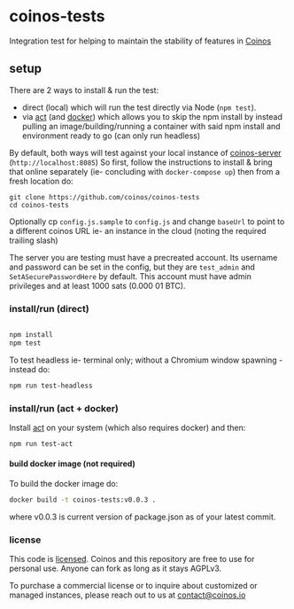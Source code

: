 # coinos-tests

Integration test for helping to maintain the stability of features in [Coinos]

## setup

There are 2 ways to install & run the test: 
- direct (local) which will run the test directly via Node (`npm test`). 
- via [act] (and [docker]) which allows you to skip the npm install by instead pulling an image/building/running a container with said npm install and environment ready to go (can only run headless)

By default, both ways will test against your local instance of [coinos-server] (`http://localhost:8085`) 
So first, follow the instructions to install & bring that online separately (ie- concluding with `docker-compose up`) then from a fresh location do: 
```
git clone https://github.com/coinos/coinos-tests
cd coinos-tests
```

Optionally cp `config.js.sample` to `config.js` and change `baseUrl` to point to a different coinos URL ie- an instance in the cloud (noting the required trailing slash)

The server you are testing must have a precreated account.  Its username and password can be set in the config, but they are `test_admin` and `SetASecurePasswordHere` by default.  This account must have admin privileges and at least 1000 sats (0.000 01 BTC).

### install/run (direct)

```bash

npm install
npm test
```

To test headless ie- terminal only; without a Chromium window spawning - instead do: 

```bash
npm run test-headless
```

### install/run (act + docker)

Install [act] on your system (which also requires docker) and then: 

```bash
npm run test-act
```

#### build docker image (not required)

To build the docker image do: 

```bash
docker build -t coinos-tests:v0.0.3 .
```

where v0.0.3 is current version of package.json as of your latest commit.


### license

This code is [licensed].  Coinos and this repository are free to use for personal use.  Anyone can fork as long as it stays AGPLv3.  

To purchase a commercial license or to inquire about customized or managed instances, please reach out to us at [contact@coinos.io]


[Coinos]: https://github.com/coinos
[act]: https://github.com/nektos/act
[docker]: https://docs.docker.com/get-docker
[coinos-server]: https://github.com/coinos/coinos-server
[licensed]:./LICENSE.md
[contact@coinos.io]:mailto:contact@coinos.io

